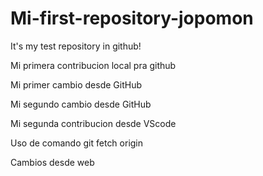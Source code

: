 # Mi-first-repository-jopomon
It's my test repository in github!

Mi primera contribucion local pra github

Mi primer cambio desde GitHub

Mi segundo cambio desde GitHub

Mi segunda contribucion desde VScode

Uso de comando git fetch origin

Cambios desde web
